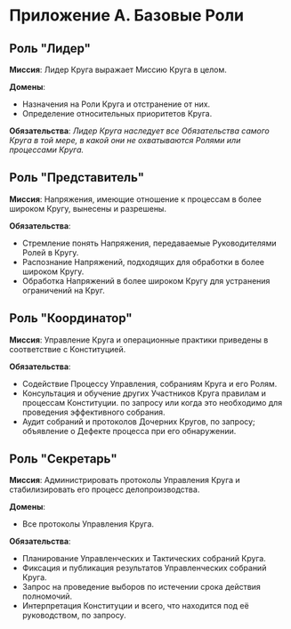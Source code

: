 # Приложение А. Базовые Роли

## Роль "Лидер"

**Миссия**: Лидер Круга выражает Миссию Круга в целом.

**Домены**:
- Назначения на Роли Круга и отстранение от них.
- Определение относительных приоритетов Круга.

**Обязательства**:
_Лидер Круга наследует все Обязательства самого Круга в той мере, в какой они не охватываются Ролями или процессами Круга._


## Роль "Представитель"

**Миссия**: Напряжения, имеющие отношение к процессам в более широком Кругу, вынесены и разрешены.

**Обязательства**:
- Стремление понять Напряжения, передаваемые Руководителями Ролей в Кругу.
- Распознание Напряжений, подходящих для обработки в более широком Кругу.
- Обработка Напряжений в более широком Кругу для устранения ограничений на Круг.


## Роль "Координатор"

**Миссия**: Управление Круга и операционные практики приведены в соответствие с Конституцией.

**Обязательства**:
- Содействие Процессу Управления, собраниям Круга и его Ролям.
- Консультация и обучение других Участников Круга правилам и процессам Конституции. по запросу или когда это необходимо для проведения эффективного собрания.
- Аудит собраний и протоколов Дочерних Кругов, по запросу; объявление о Дефекте процесса при его обнаружении.


## Роль "Секретарь"

**Миссия**: Администрировать протоколы Управления Круга и стабилизировать его процесс делопроизводства.

**Домены**:
- Все протоколы Управления Круга.

**Обязательства**:
- Планирование Управленческих и Тактических собраний Круга.
- Фиксация и публикация результатов Управленческих собраний Круга.
- Запрос на проведение выборов по истечении срока действия полномочий.
- Интерпретация Конституции и всего, что находится под её руководством, по запросу.
